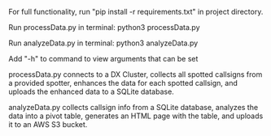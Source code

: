 For full functionality, run "pip install -r requirements.txt" in project directory. 

Run processData.py in terminal: python3 processData.py 

Run analyzeData.py in terminal: python3 analyzeData.py 

Add "-h" to command to view arguments that can be set

processData.py connects to a DX Cluster, collects all spotted callsigns from a provided spotter, 
enhances the data for each spotted callsign, and uploads the enhanced data to a SQLite database.

analyzeData.py collects callsign info from a SQLite database, analyzes the data into a pivot table, 
generates an HTML page with the table, and uploads it to an AWS S3 bucket.
